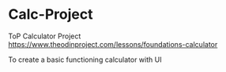 # Calc-Project

ToP Calculator Project
https://www.theodinproject.com/lessons/foundations-calculator

To create a basic functioning calculator with UI
